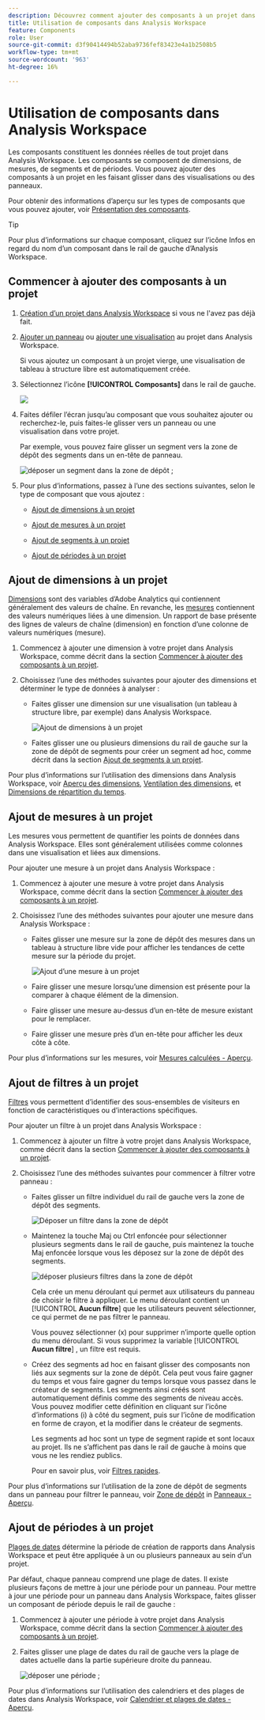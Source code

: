 ```yaml
---
description: Découvrez comment ajouter des composants à un projet dans Analysis Workspace
title: Utilisation de composants dans Analysis Workspace
feature: Components
role: User
source-git-commit: d3f90414494b52aba9736fef83423e4a1b2508b5
workflow-type: tm+mt
source-wordcount: '963'
ht-degree: 16%

---
```


# Utilisation de composants dans Analysis Workspace

Les composants constituent les données réelles de tout projet dans Analysis Workspace. Les composants se composent de dimensions, de mesures, de segments et de périodes. Vous pouvez ajouter des composants à un projet en les faisant glisser dans des visualisations ou des panneaux.

Pour obtenir des informations d’aperçu sur les types de composants que vous pouvez ajouter, voir [Présentation des composants](/help/components/overview.md).

>[!TIP]
>
>Pour plus d’informations sur chaque composant, cliquez sur l’icône Infos en regard du nom d’un composant dans le rail de gauche d’Analysis Workspace.

## Commencer à ajouter des composants à un projet

1. [Création d’un projet dans Analysis Workspace](/help/analysis-workspace/build-workspace-project/create-projects.md) si vous ne l&#39;avez pas déjà fait.

1. [Ajouter un panneau](/help/analysis-workspace/c-panels/panels.md) ou [ajouter une visualisation](/help/analysis-workspace/visualizations/freeform-analysis-visualizations.md#add-visualizations-to-a-panel) au projet dans Analysis Workspace.

   Si vous ajoutez un composant à un projet vierge, une visualisation de tableau à structure libre est automatiquement créée.

1. Sélectionnez l’icône **[!UICONTROL Composants]** dans le rail de gauche.

   ![](assets/build-components.png)

1. Faites défiler l’écran jusqu’au composant que vous souhaitez ajouter ou recherchez-le, puis faites-le glisser vers un panneau ou une visualisation dans votre projet.

   Par exemple, vous pouvez faire glisser un segment vers la zone de dépôt des segments dans un en-tête de panneau.

   ![déposer un segment dans la zone de dépôt ;](assets/filter-dropzone.png)

1. Pour plus d’informations, passez à l’une des sections suivantes, selon le type de composant que vous ajoutez :

   * [Ajout de dimensions à un projet](#add-dimensions-to-a-project)

   * [Ajout de mesures à un projet](#add-metrics-to-a-project)

   * [Ajout de segments à un projet](#add-segments-to-a-project)

   * [Ajout de périodes à un projet](#add-date-ranges-to-a-project)

## Ajout de dimensions à un projet

[Dimensions](/help/components/dimensions/overview.md) sont des variables d’Adobe Analytics qui contiennent généralement des valeurs de chaîne. En revanche, les [mesures](/help/components/calc-metrics/calc-metr-overview.md) contiennent des valeurs numériques liées à une dimension. Un rapport de base présente des lignes de valeurs de chaîne (dimension) en fonction d’une colonne de valeurs numériques (mesure).

1. Commencez à ajouter une dimension à votre projet dans Analysis Workspace, comme décrit dans la section [Commencer à ajouter des composants à un projet](#begin-adding-components-to-a-project).

1. Choisissez l’une des méthodes suivantes pour ajouter des dimensions et déterminer le type de données à analyser :

   * Faites glisser une dimension sur une visualisation (un tableau à structure libre, par exemple) dans Analysis Workspace.

     ![Ajout de dimensions à un projet](assets/add-dimensions.png)

   * Faites glisser une ou plusieurs dimensions du rail de gauche sur la zone de dépôt de segments pour créer un segment ad hoc, comme décrit dans la section [Ajout de segments à un projet](#add-segments-to-a-project).

Pour plus d’informations sur l’utilisation des dimensions dans Analysis Workspace, voir [Aperçu des dimensions](/help/components/dimensions/view-dimensions.md), [Ventilation des dimensions](/help/components/dimensions/t-breakdown-fa.md), et [Dimensions de répartition du temps](/help/components/dimensions/time-parting-dimensions.md).

## Ajout de mesures à un projet

Les mesures vous permettent de quantifier les points de données dans Analysis Workspace. Elles sont généralement utilisées comme colonnes dans une visualisation et liées aux dimensions.

Pour ajouter une mesure à un projet dans Analysis Workspace :

1. Commencez à ajouter une mesure à votre projet dans Analysis Workspace, comme décrit dans la section [Commencer à ajouter des composants à un projet](#begin-adding-components-to-a-project).

1. Choisissez l’une des méthodes suivantes pour ajouter une mesure dans Analysis Workspace :

   * Faites glisser une mesure sur la zone de dépôt des mesures dans un tableau à structure libre vide pour afficher les tendances de cette mesure sur la période du projet.

     ![Ajout d’une mesure à un projet](assets/add-metrics.png)

   * Faire glisser une mesure lorsqu’une dimension est présente pour la comparer à chaque élément de la dimension.

   * Faire glisser une mesure au-dessus d’un en-tête de mesure existant pour le remplacer.

   * Faire glisser une mesure près d’un en-tête pour afficher les deux côte à côte.

Pour plus d’informations sur les mesures, voir [Mesures calculées - Aperçu](/help/components/calc-metrics/calc-metr-overview.md).

## Ajout de filtres à un projet

[Filtres](/help/components/filters/filters-overview.md) vous permettent d’identifier des sous-ensembles de visiteurs en fonction de caractéristiques ou d’interactions spécifiques.

Pour ajouter un filtre à un projet dans Analysis Workspace :

1. Commencez à ajouter un filtre à votre projet dans Analysis Workspace, comme décrit dans la section [Commencer à ajouter des composants à un projet](#begin-adding-components-to-a-project).

1. Choisissez l’une des méthodes suivantes pour commencer à filtrer votre panneau :

   * Faites glisser un filtre individuel du rail de gauche vers la zone de dépôt des segments.

     ![Déposer un filtre dans la zone de dépôt](assets/filter-dropzone.png)

   * Maintenez la touche Maj ou Ctrl enfoncée pour sélectionner plusieurs segments dans le rail de gauche, puis maintenez la touche Maj enfoncée lorsque vous les déposez sur la zone de dépôt des segments.

     ![déposer plusieurs filtres dans la zone de dépôt](assets/filter-dropzone-multiple.png)

     Cela crée un menu déroulant qui permet aux utilisateurs du panneau de choisir le filtre à appliquer. Le menu déroulant contient un [!UICONTROL **Aucun filtre**] que les utilisateurs peuvent sélectionner, ce qui permet de ne pas filtrer le panneau.

     Vous pouvez sélectionner (x) pour supprimer n’importe quelle option du menu déroulant. Si vous supprimez la variable [!UICONTROL **Aucun filtre**] , un filtre est requis.

   * Créez des segments ad hoc en faisant glisser des composants non liés aux segments sur la zone de dépôt. Cela peut vous faire gagner du temps et vous faire gagner du temps lorsque vous passez dans le créateur de segments. Les segments ainsi créés sont automatiquement définis comme des segments de niveau accès. Vous pouvez modifier cette définition en cliquant sur l’icône d’informations (i) à côté du segment, puis sur l’icône de modification en forme de crayon, et la modifier dans le créateur de segments.

     Les segments ad hoc sont un type de segment rapide et sont locaux au projet. Ils ne s’affichent pas dans le rail de gauche à moins que vous ne les rendiez publics.

     Pour en savoir plus, voir [Filtres rapides](/help/components/filters/quick-filters.md).

Pour plus d’informations sur l’utilisation de la zone de dépôt de segments dans un panneau pour filtrer le panneau, voir [Zone de dépôt](/help/analysis-workspace/c-panels/panels.md#drop-zone) in [Panneaux - Aperçu](/help/analysis-workspace/c-panels/panels.md).

## Ajout de périodes à un projet

[Plages de dates](/help/components/date-ranges/custom-date-ranges.md) détermine la période de création de rapports dans Analysis Workspace et peut être appliquée à un ou plusieurs panneaux au sein d’un projet.

Par défaut, chaque panneau comprend une plage de dates. Il existe plusieurs façons de mettre à jour une période pour un panneau. Pour mettre à jour une période pour un panneau dans Analysis Workspace, faites glisser un composant de période depuis le rail de gauche :

1. Commencez à ajouter une période à votre projet dans Analysis Workspace, comme décrit dans la section [Commencer à ajouter des composants à un projet](#begin-adding-components-to-a-project).

1. Faites glisser une plage de dates du rail de gauche vers la plage de dates actuelle dans la partie supérieure droite du panneau.

   ![déposer une période ;](assets/daterange-drop.png)

Pour plus d’informations sur l’utilisation des calendriers et des plages de dates dans Analysis Workspace, voir [Calendrier et plages de dates - Aperçu](/help/components/date-ranges/custom-date-ranges.md).
